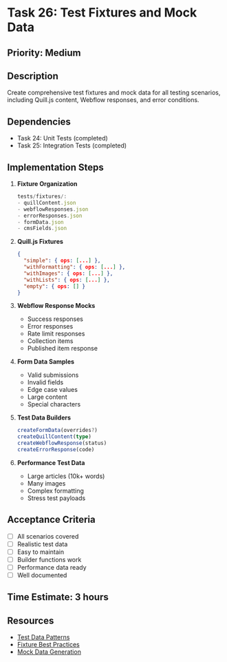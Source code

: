 # Task 26: Test Fixtures and Mock Data

## Priority: Medium

## Description
Create comprehensive test fixtures and mock data for all testing scenarios, including Quill.js content, Webflow responses, and error conditions.

## Dependencies
- Task 24: Unit Tests (completed)
- Task 25: Integration Tests (completed)

## Implementation Steps

1. **Fixture Organization**
   ```typescript
   tests/fixtures/:
   - quillContent.json
   - webflowResponses.json
   - errorResponses.json
   - formData.json
   - cmsFields.json
   ```

2. **Quill.js Fixtures**
   ```json
   {
     "simple": { ops: [...] },
     "withFormatting": { ops: [...] },
     "withImages": { ops: [...] },
     "withLists": { ops: [...] },
     "empty": { ops: [] }
   }
   ```

3. **Webflow Response Mocks**
   - Success responses
   - Error responses
   - Rate limit responses
   - Collection items
   - Published item response

4. **Form Data Samples**
   - Valid submissions
   - Invalid fields
   - Edge case values
   - Large content
   - Special characters

5. **Test Data Builders**
   ```typescript
   createFormData(overrides?)
   createQuillContent(type)
   createWebflowResponse(status)
   createErrorResponse(code)
   ```

6. **Performance Test Data**
   - Large articles (10k+ words)
   - Many images
   - Complex formatting
   - Stress test payloads

## Acceptance Criteria
- [ ] All scenarios covered
- [ ] Realistic test data
- [ ] Easy to maintain
- [ ] Builder functions work
- [ ] Performance data ready
- [ ] Well documented

## Time Estimate: 3 hours

## Resources
- [Test Data Patterns](https://martinfowler.com/bliki/ObjectMother.html)
- [Fixture Best Practices](https://docs.cypress.io/guides/core-concepts/writing-and-organizing-tests#Fixture-Files)
- [Mock Data Generation](https://github.com/faker-js/faker)